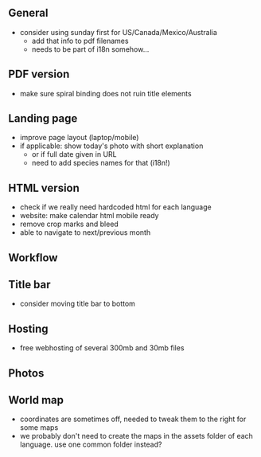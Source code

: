 ## General
+ consider using sunday first for US/Canada/Mexico/Australia
  + add that info to pdf filenames
  + needs to be part of i18n somehow…

## PDF version
+ make sure spiral binding does not ruin title elements

## Landing page
+ improve page layout (laptop/mobile)
+ if applicable: show today's photo with short explanation
  + or if full date given in URL
  + need to add species names for that (i18n!)

## HTML version
+ check if we really need hardcoded html for each language
+ website: make calendar html mobile ready
+ remove crop marks and bleed
+ able to navigate to next/previous month

## Workflow

## Title bar
+ consider moving title bar to bottom

## Hosting
+ free webhosting of several 300mb and 30mb files

## Photos

## World map
+ coordinates are sometimes off, needed to tweak them to the right for some maps
+ we probably don't need to create the maps in the assets folder of each language. use one common folder instead?
